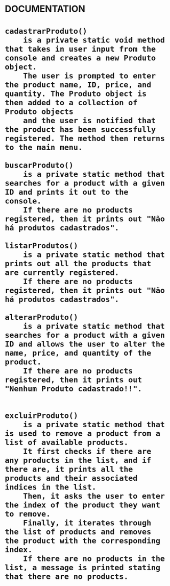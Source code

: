 
 <h1>DOCUMENTATION<h1>
 
 
    cadastrarProduto()
        is a private static void method that takes in user input from the console and creates a new Produto object.
        The user is prompted to enter the product name, ID, price, and quantity. The Produto object is then added to a collection of Produto objects
        and the user is notified that the product has been successfully registered. The method then returns to the main menu.
   
    buscarProduto()
        is a private static method that searches for a product with a given ID and prints it out to the console.
        If there are no products registered, then it prints out "Não há produtos cadastrados".
    
    listarProdutos()
        is a private static method that prints out all the products that are currently registered.
        If there are no products registered, then it prints out "Não há produtos cadastrados".
    
    alterarProduto()
        is a private static method that searches for a product with a given ID and allows the user to alter the name, price, and quantity of the product.
        If there are no products registered, then it prints out "Nenhum Produto cadastrado!!".
      
      
    excluirProduto()
        is a private static method that is used to remove a product from a list of available products.
        It first checks if there are any products in the list, and if there are, it prints all the products and their associated indices in the list.
        Then, it asks the user to enter the index of the product they want to remove.
        Finally, it iterates through the list of products and removes the product with the corresponding index.
        If there are no products in the list, a message is printed stating that there are no products. 
   
   
 


